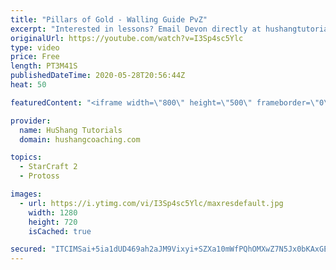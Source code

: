 ```yaml
---
title: "Pillars of Gold - Walling Guide PvZ"
excerpt: "Interested in lessons? Email Devon directly at hushangtutorials@outlook.com ------------------------------------------------------------------------------------------------------- Want to support HuShang Tutorials directly? Patreon is a website where you can contribute a monthly donation that will help"
originalUrl: https://youtube.com/watch?v=I3Sp4sc5Ylc
type: video
price: Free
length: PT3M41S
publishedDateTime: 2020-05-28T20:56:44Z
heat: 50

featuredContent: "<iframe width=\"800\" height=\"500\" frameborder=\"0\" src=\"https://www.youtube.com/embed/I3Sp4sc5Ylc\" allow=\"accelerometer; autoplay; encrypted-media; gyroscope; picture-in-picture\" allowfullscreen></iframe>"

provider:
  name: HuShang Tutorials
  domain: hushangcoaching.com

topics:
  - StarCraft 2
  - Protoss

images:
  - url: https://i.ytimg.com/vi/I3Sp4sc5Ylc/maxresdefault.jpg
    width: 1280
    height: 720
    isCached: true

secured: "ITCIMSai+5ia1dUD469ah2aJM9Vixyi+SZXa10mWfPQhOMXwZ7N5Jx0bKAxGEUtX1ZJNj9Y+77N57YnTbuCe4zZvBMhyDJQxbpXkCFgOzWNMXT2X2s/vLoLCHd6RUn3gY37v/nJgvFQ08SNZooC1ZsyHJAy9+lk7sgQetRGni0aakxXjauVIZUBp/8Q6dbilefdhXb2goDf92JYYIS3LM9VUYkGoxT6xUeugjXu4ZrEzJEVvRIhvfEhCh0wyyGYh2wEIKk8NCJor0mdmKDJTJ1HCZo5nfCkjhfq5escDlqJMM5ZQnik9YaP4UAT+pyJvt1Udr2DPgd46Mo3r35Z7GgiYATIJpDWV5mya80Nu5WNQfZSZOCV0l/84VY5w0S99vDmD+pKZ3whkIAggFv/Z6rvmGoSXdG+Omvp5UnNLvus=;Sy29WZPvC07lAZ1HSoQbZQ=="
---
```


